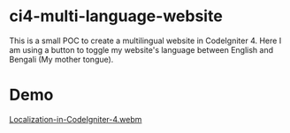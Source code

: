 # ci4-multi-language-website

This is a small POC to create a multilingual website in CodeIgniter 4. Here I am using a button to toggle my website's language between English and Bengali (My mother tongue).

# Demo
[Localization-in-CodeIgniter-4.webm](https://github.com/somenbanerjee/ci4-multi-language-website/assets/12642347/ce863cda-3c86-4589-ab3f-a0e39794cf09)
